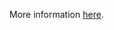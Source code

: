More information [here](https://docs.paloaltonetworks.com/content/techdocs/en_US/prisma/prisma-cloud/prisma-cloud-code-security-policy-reference/aws-policies/aws-general-policies/ensure-aws-mqbroker-is-encrypted-by-key-management-service-kms-using-a-customer-managed-key-cmk.html).
